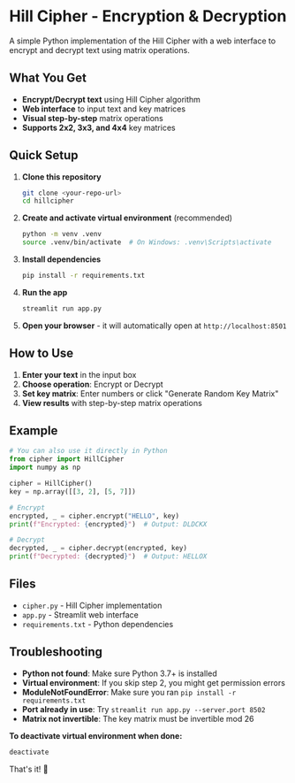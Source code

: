# Hill Cipher - Encryption & Decryption

A simple Python implementation of the Hill Cipher with a web interface to encrypt and decrypt text using matrix operations.

## What You Get

- **Encrypt/Decrypt text** using Hill Cipher algorithm
- **Web interface** to input text and key matrices
- **Visual step-by-step** matrix operations
- **Supports 2x2, 3x3, and 4x4** key matrices

## Quick Setup

1. **Clone this repository**
   ```bash
   git clone <your-repo-url>
   cd hillcipher
   ```

2. **Create and activate virtual environment** (recommended)
   ```bash
   python -m venv .venv
   source .venv/bin/activate  # On Windows: .venv\Scripts\activate
   ```

3. **Install dependencies**
   ```bash
   pip install -r requirements.txt
   ```

4. **Run the app**
   ```bash
   streamlit run app.py
   ```

5. **Open your browser** - it will automatically open at `http://localhost:8501`

## How to Use

1. **Enter your text** in the input box
2. **Choose operation**: Encrypt or Decrypt
3. **Set key matrix**: Enter numbers or click "Generate Random Key Matrix"
4. **View results** with step-by-step matrix operations

## Example

```python
# You can also use it directly in Python
from cipher import HillCipher
import numpy as np

cipher = HillCipher()
key = np.array([[3, 2], [5, 7]])

# Encrypt
encrypted, _ = cipher.encrypt("HELLO", key)
print(f"Encrypted: {encrypted}")  # Output: DLDCKX

# Decrypt
decrypted, _ = cipher.decrypt(encrypted, key)
print(f"Decrypted: {decrypted}")  # Output: HELLOX
```

## Files

- `cipher.py` - Hill Cipher implementation
- `app.py` - Streamlit web interface
- `requirements.txt` - Python dependencies

## Troubleshooting

- **Python not found**: Make sure Python 3.7+ is installed
- **Virtual environment**: If you skip step 2, you might get permission errors
- **ModuleNotFoundError**: Make sure you ran `pip install -r requirements.txt`
- **Port already in use**: Try `streamlit run app.py --server.port 8502`
- **Matrix not invertible**: The key matrix must be invertible mod 26

**To deactivate virtual environment when done:**
```bash
deactivate
```

That's it! 🎉
